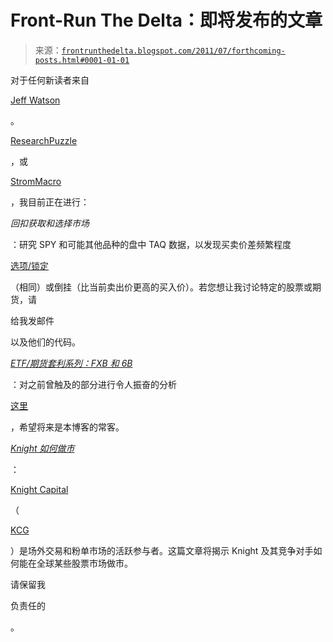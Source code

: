 <!--yml

category: 未分类

日期：2024-05-12 23:36:54

-->

# Front-Run The Delta：即将发布的文章

> 来源：[`frontrunthedelta.blogspot.com/2011/07/forthcoming-posts.html#0001-01-01`](https://frontrunthedelta.blogspot.com/2011/07/forthcoming-posts.html#0001-01-01)

对于任何新读者来自

[Jeff Watson](http://masteroftheuniverse.wordpress.com/)

。

[ResearchPuzzle](http://researchpuzzle.com/)

，或

[StromMacro](http://strommacro.wordpress.com/)

，我目前正在进行：

*回扣获取和选择市场*

：研究 SPY 和可能其他品种的盘中 TAQ 数据，以发现买卖价差频繁程度

[选项/锁定](http://www.investopedia.com/terms/l/lockedmarket.asp)

（相同）或倒挂（比当前卖出价更高的买入价）。若您想让我讨论特定的股票或期货，请

给我发邮件

以及他们的代码。

*[ETF/期货套利系列：FXB 和 6B](http://frontrunthedelta.blogspot.com/2011/07/etf-futures-arbitrage-fxb-and-gbp.html)*

：对之前曾触及的部分进行令人振奋的分析

[这里](http://rogerenright.blogspot.com/2011/07/reading-between-lines-of-allston.html)

，希望将来是本博客的常客。

[*Knight 如何做市*](http://frontrunthedelta.blogspot.com/2011/07/how-knight-makes-market-evidence-from.html)

：

[Knight Capital](http://www.knight.com/)

（

[KCG](http://www.bloomberg.com/apps/quote?ticker=KCG:US)

）是场外交易和粉单市场的活跃参与者。这篇文章将揭示 Knight 及其竞争对手如何能在全球某些股票市场做市。

请保留我

负责任的

。
